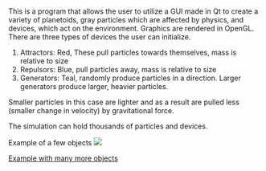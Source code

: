 #
This is a program that allows the user to utilize a GUI made in Qt to create a variety of planetoids, gray particles which are affected by physics, and devices, which act on the environment.  Graphics are rendered in OpenGL. 
There are three types of devices the user can initialize.
1. Attractors: Red, These pull particles towards themselves, mass is relative to size
2. Repulsors:  Blue, pull particles away, mass is relative to size
3. Generators: Teal, randomly produce particles in a direction. Larger generators produce larger, heavier particles.

Smaller particles in this case are lighter and as a result are pulled less (smaller change in velocity) by gravitational force. 

The simulation can hold thousands of particles and devices.

Example of a few objects
![](https://i.gyazo.com/ea6f473baed47d36814a61c102cabee3.gif)


[Example with many more objects](https://i.gyazo.com/2f6a3d9f03587fd0d0ad2a1d503e13e5.gif)
